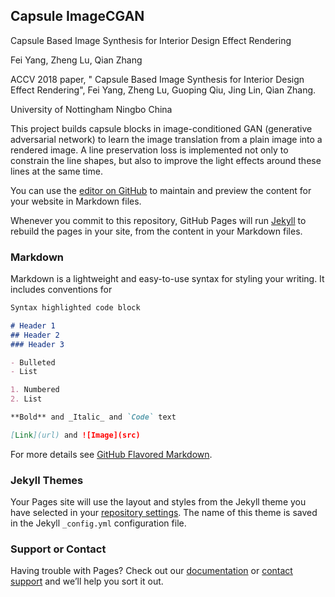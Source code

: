 ## Capsule ImageCGAN

Capsule Based Image Synthesis for Interior Design Effect Rendering

Fei Yang, Zheng Lu, Qian Zhang



ACCV 2018 paper, " Capsule Based Image Synthesis for Interior Design Effect Rendering", Fei Yang, Zheng Lu, Guoping Qiu, Jing Lin, Qian Zhang.

University of Nottingham Ningbo China

This project builds capsule blocks in image-conditioned GAN (generative adversarial network) to learn the image translation from a plain image into a rendered image. A line preservation loss is implemented not only to constrain the line shapes, but also to improve the light effects around these lines at the same time.















You can use the [editor on GitHub](https://github.com/yang-fei/tf-capsule-rendering/edit/master/index.md) to maintain and preview the content for your website in Markdown files.

Whenever you commit to this repository, GitHub Pages will run [Jekyll](https://jekyllrb.com/) to rebuild the pages in your site, from the content in your Markdown files.
















### Markdown

Markdown is a lightweight and easy-to-use syntax for styling your writing. It includes conventions for

```markdown
Syntax highlighted code block

# Header 1
## Header 2
### Header 3

- Bulleted
- List

1. Numbered
2. List

**Bold** and _Italic_ and `Code` text

[Link](url) and ![Image](src)
```

For more details see [GitHub Flavored Markdown](https://guides.github.com/features/mastering-markdown/).

### Jekyll Themes

Your Pages site will use the layout and styles from the Jekyll theme you have selected in your [repository settings](https://github.com/yang-fei/tf-capsule-rendering/settings). The name of this theme is saved in the Jekyll `_config.yml` configuration file.

### Support or Contact

Having trouble with Pages? Check out our [documentation](https://help.github.com/categories/github-pages-basics/) or [contact support](https://github.com/contact) and we’ll help you sort it out.
